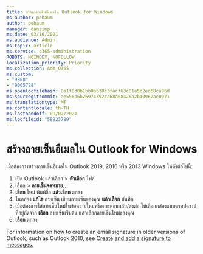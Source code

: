 ```yaml
---
title: สร้างลายเซ็นอีเมลใน Outlook for Windows
ms.author: pebaum
author: pebaum
manager: dansimp
ms.date: 03/16/2021
ms.audience: Admin
ms.topic: article
ms.service: o365-administration
ROBOTS: NOINDEX, NOFOLLOW
localization_priority: Priority
ms.collection: Adm_O365
ms.custom:
- "9808"
- "9005728"
ms.openlocfilehash: 8a1f8d0b1bb0ab38c3facf63c01a5c2ed68ca96d
ms.sourcegitcommit: ae556b6b26974392ca68a68426a2b40967ae0071
ms.translationtype: MT
ms.contentlocale: th-TH
ms.lasthandoff: 09/07/2021
ms.locfileid: "58923789"
---
```

# <a name="create-an-email-signature-in-outlook-for-windows"></a>สร้างลายเซ็นอีเมลใน Outlook for Windows

เมื่อต้องการสร้างลายเซ็นอีเมลใน Outlook 2019, 2016 หรือ 2013 Windows ให้ดังต่อไปนี้:

1. เปิด Outlook แล้วเลือก  >  **ตัวเลือก** ไฟล์
1. เลือก  >  **ลายเซ็นจดหมาย...**
1. **เลือก** ใหม่ พิมพ์ชื่อ **แล้วเลือก** ตกลง
1. ในกล่อง **แก้ไข** ลายเซ็น เขียนลายเซ็นของคุณ **แล้วเลือก** บันทึก
1. เมื่อต้องการใส่ลายเซ็นใหม่ในข้อความใหม่หรือการตอบกลับ/ส่งต่อ ให้เลือกกล่องแบบดรอปดาวน์ที่อยู่ถัดจาก **เลือก** ลายเซ็นเริ่มต้น แล้วเลือกลายเซ็นใหม่ของคุณ
1. **เลือก** ตกลง

For information on how to create an email signature in older versions of Outlook, such as Outlook 2010, see [Create and add a signature to messages.](https://support.microsoft.com/office/8ee5d4f4-68fd-464a-a1c1-0e1c80bb27f2#ID0EAADAAA=Office_2007_-_2010)